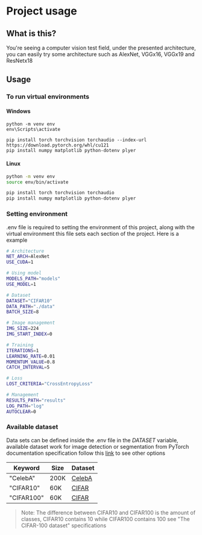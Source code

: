 # Project usage

## What is this?

You're seeing a computer vision test field, under the presented architecture, you can easily
try some architecture such as AlexNet, VGGx16, VGGx19 and ResNetx18

## Usage

### To run virtual environments

#### Windows

```bath
python -m venv env
env\Scripts\activate

pip install torch torchvision torchaudio --index-url https://download.pytorch.org/whl/cu121
pip install numpy matplotlib python-dotenv plyer
```

#### Linux

```bash
python -m venv env
source env/bin/activate

pip install torch torchvision torchaudio
pip install numpy matplotlib python-dotenv plyer
```

### Setting environment

.env file is required to setting the environment of this project, along with the virtual environment
this file sets each section of the project. Here is a example

```bash
# Architecture
NET_ARCH=AlexNet
USE_CUDA=1

# Using model
MODELS_PATH="models"
USE_MODEL=1

# Dataset
DATASET="CIFAR10"
DATA_PATH="./data"
BATCH_SIZE=8

# Image management
IMG_SIZE=224
IMG_START_INDEX=0

# Training
ITERATIONS=1
LEARNING_RATE=0.01
MOMENTUM_VALUE=0.8
CATCH_INTERVAL=5

# Loss
LOST_CRITERIA="CrossEntropyLoss"

# Management
RESULTS_PATH="results"
LOG_PATH="log"
AUTOCLEAR=0
```

### Available dataset

Data sets can be defined inside the .env file in the $DATASET$ variable, available dataset
work for image detection or segmentation from PyTorch documentation specification follow this
[link](https://pytorch.org/vision/stable/datasets.html#image-detection-or-segmentation) to see
other options

| Keyword    | Size | Dataset                                                     |
| ---------- | ---- | ----------------------------------------------------------- |
| "CelebA"   | 200K | [CelebA](https://mmlab.ie.cuhk.edu.hk/projects/CelebA.html) |
| "CIFAR10"  | 60K  | [CIFAR](https://www.cs.toronto.edu/~kriz/cifar.html)        |
| "CIFAR100" | 60K  | [CIFAR](https://www.cs.toronto.edu/~kriz/cifar.html)        |

> Note: The difference between CIFAR10 and CIFAR100 is the amount of classes, CIFAR10 contains 10
> while CIFAR100 contains 100 see "The CIFAR-100 dataset" specifications
